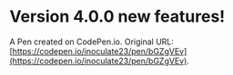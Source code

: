 # Version 4.0.0 new features!

A Pen created on CodePen.io. Original URL: [https://codepen.io/inoculate23/pen/bGZgVEv](https://codepen.io/inoculate23/pen/bGZgVEv).

